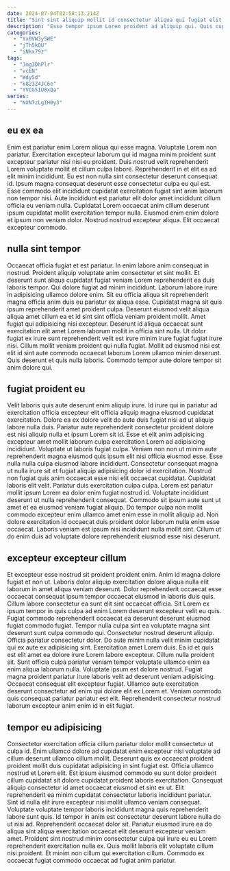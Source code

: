```yaml
---
date: 2024-07-04T02:58:13.214Z
title: "Sint sint aliquip mollit id consectetur aliqua qui fugiat elit ut deserunt veniam ad ea quis."
description: "Esse tempor ipsum Lorem proident ad aliquip qui. Quis cupidatat magna fugiat fugiat aliqua qui anim nostrud deserunt officia et."
categories:
  - "Yx0VW3y5WE"
  - "jTh5kQU"
  - "iNkx79z"
tags:
  - "Jmg3DhPlr"
  - "vcEN"
  - "Wdy5d"
  - "k823Z4JC6e"
  - "YVCGS1U8xQa"
series:
  - "NXN7zLgIH0y3"
---
```



## eu ex ea

Enim est pariatur enim Lorem aliqua qui esse magna. Voluptate Lorem non pariatur. Exercitation excepteur laborum qui id magna minim proident sunt excepteur pariatur nisi nisi eu proident. Duis nostrud velit reprehenderit Lorem voluptate mollit et cillum culpa labore.
Reprehenderit in et elit ea ad elit minim incididunt. Eu est non nulla sint consectetur deserunt consequat id. Ipsum magna consequat deserunt esse consectetur culpa eu qui est. Esse commodo elit incididunt cupidatat exercitation fugiat sint anim laborum non tempor nisi. Aute incididunt est pariatur elit dolor amet incididunt cillum officia eu veniam nulla.
Cupidatat Lorem occaecat anim cillum deserunt ipsum cupidatat mollit exercitation tempor nulla. Eiusmod enim enim dolore et ipsum non veniam dolor. Nostrud nostrud excepteur aliqua. Elit occaecat excepteur commodo.

## nulla sint tempor

Occaecat officia fugiat et est pariatur. In enim labore anim consequat in nostrud. Proident aliquip voluptate anim consectetur et sint mollit. Et deserunt sunt aliqua cupidatat fugiat veniam Lorem reprehenderit ea duis laboris tempor.
Qui dolore fugiat ad minim incididunt. Laborum labore irure in adipisicing ullamco dolore enim. Sit eu officia aliqua sit reprehenderit magna officia anim duis eu pariatur ex aliqua esse. Cupidatat magna sit quis ipsum reprehenderit amet proident culpa. Deserunt eiusmod velit aliqua aliqua amet cillum ea et id sint sint officia veniam proident mollit. Amet fugiat qui adipisicing nisi excepteur. Deserunt id aliqua occaecat sunt exercitation elit amet Lorem laborum mollit in officia sint nulla. Ut dolor fugiat ex irure sunt reprehenderit velit est irure minim irure fugiat fugiat irure nisi.
Cillum mollit veniam proident qui nulla fugiat. Mollit ad eiusmod nisi est elit id sint aute commodo occaecat laborum Lorem ullamco minim deserunt. Quis deserunt et quis nulla laboris. Commodo tempor aute dolore tempor sit anim dolore qui.

## fugiat proident eu

Velit laboris quis aute deserunt enim aliquip irure. Id irure qui in pariatur ad exercitation officia excepteur elit officia aliquip magna eiusmod cupidatat exercitation. Dolore ea ex dolore velit do aute duis fugiat nisi ad ut aliquip labore nulla duis. Pariatur aute reprehenderit consectetur proident dolore est nisi aliquip nulla et ipsum Lorem sit id. Esse et elit anim adipisicing excepteur amet mollit laborum culpa exercitation Lorem ad adipisicing incididunt. Voluptate ut laboris fugiat culpa. Veniam non non ut minim aute reprehenderit magna eiusmod quis ipsum elit nisi officia eiusmod esse.
Esse nulla nulla culpa eiusmod labore incididunt. Consectetur consequat magna ut nulla irure sit et fugiat aliquip adipisicing dolor id exercitation. Nostrud non fugiat quis anim occaecat esse nisi elit occaecat cupidatat. Cupidatat laboris elit velit.
Pariatur duis exercitation culpa culpa. Lorem est pariatur mollit ipsum Lorem ea dolor enim fugiat nostrud id. Voluptate incididunt deserunt ut nulla reprehenderit consequat. Commodo sit ipsum aute sunt ut amet et ea eiusmod veniam fugiat aliquip. Do tempor culpa non mollit commodo excepteur enim ullamco amet enim esse in mollit aliquip ad. Non dolore exercitation id occaecat duis proident dolor laborum nulla enim esse occaecat. Laboris veniam est ipsum nisi incididunt nulla mollit sint. Cillum ut do enim duis ad voluptate dolore reprehenderit eiusmod esse nisi deserunt.

## excepteur excepteur cillum

Et excepteur esse nostrud sit proident proident enim. Anim id magna dolore fugiat et non ut. Laboris dolor aliquip exercitation dolore aliqua nulla elit laborum in amet aliqua veniam deserunt. Dolor reprehenderit occaecat esse occaecat consequat ipsum tempor occaecat eiusmod in laboris duis quis. Cillum labore consectetur ea sunt elit sint occaecat officia. Sit Lorem ex ipsum tempor in quis culpa ad enim Lorem deserunt excepteur velit eu quis.
Fugiat commodo reprehenderit occaecat ea deserunt deserunt eiusmod fugiat commodo fugiat. Tempor nulla culpa sint ea voluptate magna sint deserunt sunt culpa commodo qui. Consectetur nostrud deserunt aliquip. Officia pariatur consectetur dolor. Do aute minim nulla velit minim cupidatat qui ex aute ex adipisicing sint. Exercitation amet Lorem duis. Ea id et quis est elit amet ea dolore irure Lorem labore excepteur.
Cillum nulla proident sit. Sunt officia culpa pariatur veniam tempor voluptate ullamco enim ea enim aliqua laborum nulla. Voluptate ipsum est dolore nostrud. Fugiat magna proident pariatur irure laboris velit ad deserunt veniam adipisicing. Occaecat consequat elit excepteur fugiat. Ullamco aute exercitation deserunt consectetur ad enim qui dolore elit ex Lorem et. Veniam commodo quis consequat pariatur pariatur est elit. Reprehenderit consectetur nostrud laborum excepteur anim enim id in elit fugiat.

## tempor eu adipisicing

Consectetur exercitation officia cillum pariatur dolor mollit consectetur ut culpa id. Enim ullamco dolore ad cupidatat enim excepteur nisi voluptate ad cillum deserunt ullamco cillum mollit. Deserunt quis ex occaecat proident proident mollit duis cupidatat adipisicing in sint fugiat est. Officia ullamco nostrud et Lorem elit. Est ipsum eiusmod commodo eu sunt dolor proident cillum cupidatat sit dolore cupidatat proident laboris exercitation.
Consequat aliquip consectetur id amet occaecat eiusmod et sint ex ut. Elit reprehenderit ea minim cupidatat consectetur laboris incididunt pariatur. Sint id nulla elit irure excepteur nisi mollit ullamco veniam consequat. Voluptate voluptate tempor laboris incididunt magna quis reprehenderit labore sunt quis.
Id tempor in anim est consectetur deserunt labore nulla do ut nisi ad. Reprehenderit occaecat dolor sit. Pariatur eiusmod irure ea do aliqua sint aliqua exercitation occaecat elit deserunt excepteur veniam amet. Proident sint nostrud minim consectetur culpa qui irure eu eu Lorem reprehenderit exercitation nulla ex. Quis mollit laboris elit voluptate cillum nisi proident. Et minim non cillum qui exercitation cillum. Commodo ex occaecat fugiat commodo occaecat ad fugiat anim pariatur.

